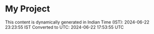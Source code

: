 # My Project

This content is dynamically generated in Indian Time (IST): 2024-06-22 23:23:55 IST
Converted to UTC: 2024-06-22 17:53:55 UTC
